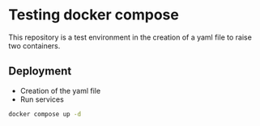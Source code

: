 # Testing docker compose

This repository is a test environment in the creation of a yaml file to raise two containers.

## Deployment

+ Creation of the yaml file
+ Run services

```bash
docker compose up -d
```
